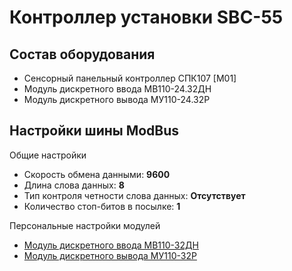 # Контроллер установки SBC-55

## Состав оборудования

- Сенсорный панельный контроллер СПК107 [М01]
- Модуль дискретного ввода МВ110-24.32ДН
- Модуль дискретного вывода МУ110-24.32Р

## Настройки шины ModBus

Общие настройки

- Скорость обмена данными: **9600**
- Длина слова данных: **8**
- Тип контроля четности слова данных: **Отсутствует**
- Количество стоп-битов в посылке: **1**

Персональные настройки модулей

- [Модуль дискретного ввода МВ110-32ДН](/Controller/ModBus/config_MV110_32.md)
- [Модуль дискретного вывода МУ110-32Р](/Controller/ModBus/config_MU110_32.md)